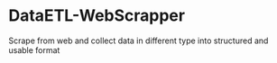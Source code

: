 # DataETL-WebScrapper
Scrape from web and collect data in different type into structured and usable format
